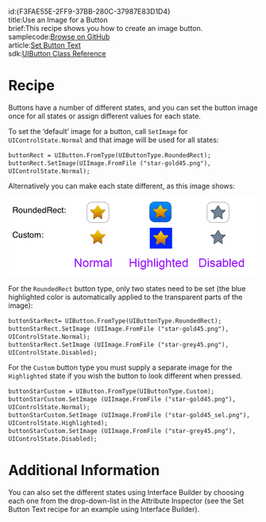 id:{F3FAE55E-2FF9-37BB-280C-37987E83D1D4}  
title:Use an Image for a Button  
brief:This recipe shows you how to create an image button.  
samplecode:[Browse on GitHub](https://github.com/xamarin/recipes/tree/master/ios/standard_controls/buttons/Use_an_Image_for_a_Button)  
article:[Set Button Text](/recipes/ios/standard_controls/buttons/set_button_text)  
sdk:[UIButton Class Reference](http://developer.apple.com/library/ios/#DOCUMENTATION/UIKit/Reference/UIButton_Class/UIButton/UIButton.html)  

<a name="Recipe" class="injected"></a>


# Recipe

Buttons have a number of different states, and you can set the button image
once for all states or assign different values for each state.

To set the ‘default’ image for a button, call `SetImage` for
`UIControlState.Normal` and that image will be used for all states:

```
buttonRect = UIButton.FromType(UIButtonType.RoundedRect);
buttonRect.SetImage(UIImage.FromFile ("star-gold45.png"), UIControlState.Normal);
```

Alternatively you can make each state different, as this image shows:

 ![](Images/ImageButtons.png)

For the `RoundedRect` button type, only two states need to be set (the blue
highlighted color is automatically applied to the transparent parts of the
image):

```
buttonStarRect= UIButton.FromType(UIButtonType.RoundedRect);
buttonStarRect.SetImage (UIImage.FromFile ("star-gold45.png"), UIControlState.Normal);
buttonStarRect.SetImage (UIImage.FromFile ("star-grey45.png"), UIControlState.Disabled);
```

For the `Custom` button type you must supply a separate image for the
`Highlighted` state if you wish the button to look different when pressed.

```
buttonStarCustom = UIButton.FromType(UIButtonType.Custom);
buttonStarCustom.SetImage (UIImage.FromFile ("star-gold45.png"), UIControlState.Normal);
buttonStarCustom.SetImage (UIImage.FromFile ("star-gold45_sel.png"), UIControlState.Highlighted);
buttonStarCustom.SetImage (UIImage.FromFile ("star-grey45.png"), UIControlState.Disabled);
```

 <a name="Additional_Information" class="injected"></a>


# Additional Information

You can also set the different states using Interface Builder by choosing
each one from the drop-down-list in the Attribute Inspector (see the Set Button
Text recipe for an example using Interface Builder).
